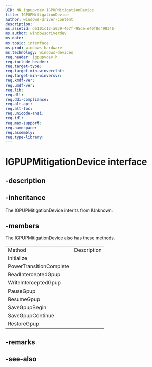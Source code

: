 ```yaml
---
UID: NN.igpupvdev.IGPUPMitigationDevice
title: IGPUPMitigationDevice
author: windows-driver-content
description: 
ms.assetid: d6101c12-a039-467f-95de-e40f8d490346
ms.author: windowsdriverdev
ms.date: 
ms.topic: interface
ms.prod: windows-hardware
ms.technology: windows-devices
req.header: igpupvdev.h
req.include-header:
req.target-type:
req.target-min-winverclnt:
req.target-min-winversvr:
req.kmdf-ver:
req.umdf-ver:
req.lib:
req.dll:
req.ddi-compliance:
req.alt-api:
req.alt-loc:
req.unicode-ansi:
req.idl:
req.max-support:
req.namespace:
req.assembly:
req.type-library:
---
```


# IGPUPMitigationDevice interface

## -description



## -inheritance

The IGPUPMitigationDevice interits from IUnknown. 

## -members

<p>The IGPUPMitigationDevice also has these methods.</p>
<table>
	<tr>
		<td>Method</td>
		<td>Description</td>
	</tr>
	<tr>
		<td>Initialize</td>
		<td></td>
	</tr>
	<tr>
		<td>PowerTransitionComplete</td>
		<td></td>
	</tr>
	<tr>
		<td>ReadInterceptedGpup</td>
		<td></td>
	</tr>
	<tr>
		<td>WriteInterceptedGpup</td>
		<td></td>
	</tr>
	<tr>
		<td>PauseGpup</td>
		<td></td>
	</tr>
	<tr>
		<td>ResumeGpup</td>
		<td></td>
	</tr>
	<tr>
		<td>SaveGpupBegin</td>
		<td></td>
	</tr>
	<tr>
		<td>SaveGpupContinue</td>
		<td></td>
	</tr>
	<tr>
		<td>RestoreGpup</td>
		<td></td>
	</tr>
</table>

## -remarks

## -see-also